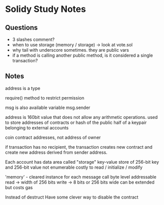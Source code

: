 
# Solidy Study Notes

## Questions

* 3 slashes comment?
* when to use storage (memory / storage) -> look at vote.sol
* why tail with underscore sometimes. they are public vars
* if a method is calling another public method, is it considered a single transaction?

## Notes

address is a type

require() method to restrict permission

msg is also available variable
msg.sender

address is 160bit value that does not allow any arithmetic operations.
used to store addresses of contracts or hash of the public half of a keypair belonging to external accounts


coin contract addresses, not address of owner

if transaction has no recipient, the transaction creates new contract and create new address derived from sender address.

Each account has data area called "storage"
key-value store of 256-bit key and 256-bit value
not enumerable
costly to read / initialize / modify

'memory' - cleared instance for each message call
byte level addressable
read -> width of 256 bits
write -> 8 bits or 256 bits wide
can be extended but costs gas

Instead of destruct
Have some clever way to disable the contract

